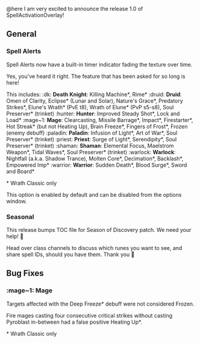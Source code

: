 @here I am very excited to announce the release 1.0 of SpellActivationOverlay!

## General

### Spell Alerts

Spell Alerts now have a built-in timer indicator fading the texture over time.

Yes, you've heard it right. The feature that has been asked for so long is here!

This includes:
:dk:  **Death Knight**: Killing Machine\*, Rime\*
:druid:  **Druid**: Omen of Clarity, Eclipse\* (Lunar and Solar), Nature's Grace\*, Predatory Strikes\*, Elune's Wrath\* (PvE t8), Wrath of Elune\* (PvP s5-s8), Soul Preserver\* (trinket)
:hunter:  **Hunter**: Improved Steady Shot\*, Lock and Load\*
:mage~1:  **Mage**: Clearcasting, Missile Barrage\*, Impact\*, Firestarter\*, Hot Streak\* (but not Heating Up), Brain Freeze\*, Fingers of Frost\*, Frozen (enemy debuff)
:paladin:  **Paladin**: Infusion of Light\*, Art of War\*, Soul Preserver\* (trinket)
:priest:  **Priest**: Surge of Light\*, Serendipity\*, Soul Preserver\* (trinket)
:shaman:  **Shaman**: Elemental Focus, Maelstrom Weapon\*, Tidal Waves\*, Soul Preserver\* (trinket)
:warlock:  **Warlock**: Nightfall (a.k.a. Shadow Trance), Molten Core\*, Decimation\*, Backlash\*, Empowered Imp\*
:warrior:  **Warrior**: Sudden Death\*, Blood Surge\*, Sword and Board\*

\* Wrath Classic only

This option is enabled by default and can be disabled from the options window.

### Seasonal

This release bumps TOC file for Season of Discovery patch. We need your help! :index_pointing_at_the_viewer:

Head over class channels to discuss which runes you want to see, and share spell IDs, should you have them. Thank you :pray:

## Bug Fixes

### :mage~1:  Mage

Targets affected with the Deep Freeze\* debuff were not considered Frozen.

Fire mages casting four consecutive critical strikes without casting Pyroblast in-between had a false positive Heating Up\*.

\* Wrath Classic only